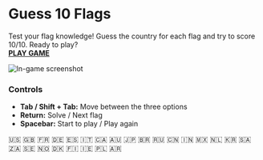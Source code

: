 # Guess 10 Flags
Test your flag knowledge! Guess the country for each flag and try to score 10/10. Ready to play?  
[**PLAY GAME**](https://martiespinosa.github.io/guess-the-flag/html/flags.html)


![In-game screenshot](https://github.com/martiespinosa/Guess10Flags/blob/main/screenshot/ss5.png)


### Controls
- **Tab / Shift + Tab:** Move between the three options
- **Return:** Solve / Next flag
- **Spacebar:** Start to play / Play again


🇺🇸 🇬🇧 🇫🇷 🇩🇪 🇪🇸 🇮🇹 🇨🇦 🇦🇺 🇯🇵 🇧🇷 🇷🇺 🇨🇳 🇮🇳 🇲🇽 🇳🇱 🇰🇷 🇸🇦 🇿🇦 🇸🇪 🇳🇴 🇩🇰 🇫🇮 🇮🇪 🇵🇱 🇦🇷

